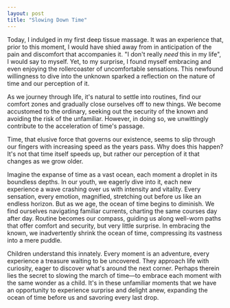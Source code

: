 ```yaml
---
layout: post
title: "Slowing Down Time"
---
```


Today, I indulged in my first deep tissue massage. It was an experience that, prior to this moment, I would have shied away from in anticipation of the pain and discomfort that accompanies it. "I don't really *need* this in my life", I would say to myself. Yet, to my surprise, I found myself embracing and even enjoying the rollercoaster of uncomfortable sensations. This newfound willingness to dive into the unknown sparked a reflection on the nature of time and our perception of it.

As we journey through life, it's natural to settle into routines, find our comfort zones and gradually close ourselves off to new things. We become accustomed to the ordinary, seeking out the security of the known and avoiding the risk of the unfamiliar. However, in doing so, we unwittingly contribute to the acceleration of time's passage.

Time, that elusive force that governs our existence, seems to slip through our fingers with increasing speed as the years pass. Why does this happen? It's not that time itself speeds up, but rather our perception of it that changes as we grow older.

Imagine the expanse of time as a vast ocean, each moment a droplet in its boundless depths. In our youth, we eagerly dive into it, each new experience a wave crashing over us with intensity and vitality. Every sensation, every emotion, magnified, stretching out before us like an endless horizon. But as we age, the ocean of time begins to diminish. We find ourselves navigating familiar currents, charting the same courses day after day. Routine becomes our compass, guiding us along well-worn paths that offer comfort and security, but very little surprise. In embracing the known, we inadvertently shrink the ocean of time, compressing its vastness into a mere puddle.

Children understand this innately. Every moment is an adventure, every experience a treasure waiting to be uncovered. They approach life with curiosity, eager to discover what's around the next corner. Perhaps therein lies the secret to slowing the march of time—to embrace each moment with the same wonder as a child. It's in these unfamiliar moments that we have an opportunity to experience surprise and delight anew, expanding the ocean of time before us and savoring every last drop.
